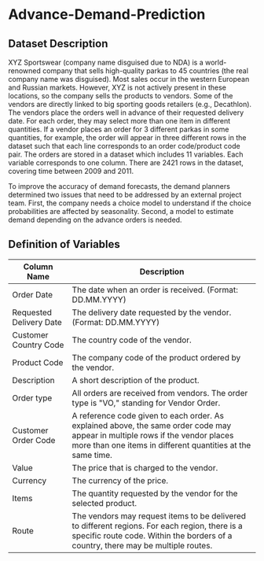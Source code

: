 # Advance-Demand-Prediction

## Dataset Description

XYZ Sportswear (company name disguised due to NDA) is a world-renowned company that sells high-quality parkas to 45 countries (the real company name was disguised). Most sales occur in the western European and Russian markets. However, XYZ is not actively present in these locations, so the company sells the products to vendors. Some of the vendors are directly linked to big sporting goods retailers (e.g., Decathlon). The vendors place the orders well in advance of their requested delivery date. For each order, they may select more than one item in different quantities. If a vendor places an order for 3 different parkas in some quantities, for example, the order will appear in three different rows in the dataset such that each line corresponds to an order code/product code pair. The orders are stored in a dataset which includes 11 variables. Each variable corresponds to one column. There are 2421 rows in the dataset, covering time between 2009 and 2011.

To improve the accuracy of demand forecasts, the demand planners determined two issues that need to be addressed by an external project team. First, the company needs a choice model to understand if the choice probabilities are affected by seasonality. Second, a model to estimate demand depending on the advance orders is needed.

## Definition of Variables

| Column Name              | Description                                                     |
|--------------------------|-----------------------------------------------------------------|
| Order Date               | The date when an order is received. (Format: DD.MM.YYYY)        |
| Requested Delivery Date  | The delivery date requested by the vendor. (Format: DD.MM.YYYY) |
| Customer Country Code    | The country code of the vendor.                                 |
| Product Code             | The company code of the product ordered by the vendor.          |
| Description              | A short description of the product.                              |
| Order type               | All orders are received from vendors. The order type is "VO," standing for Vendor Order. |
| Customer Order Code      | A reference code given to each order. As explained above, the same order code may appear in multiple rows if the vendor places more than one items in different quantities at the same time. |
| Value                    | The price that is charged to the vendor.                        |
| Currency                 | The currency of the price.                                      |
| Items                    | The quantity requested by the vendor for the selected product.  |
| Route                    | The vendors may request items to be delivered to different regions. For each region, there is a specific route code. Within the borders of a country, there may be multiple routes. |

